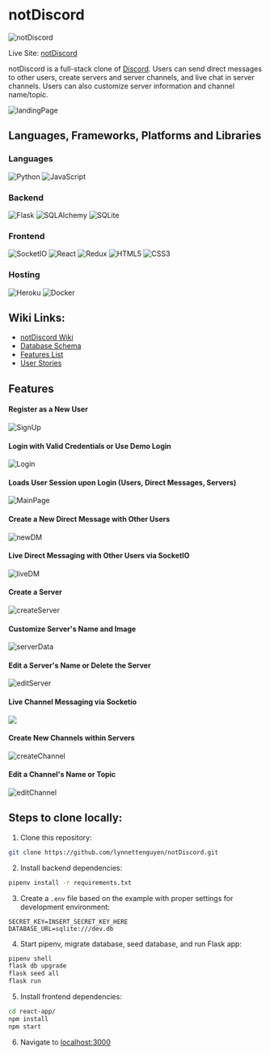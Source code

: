 # notDiscord

![notDiscord](https://user-images.githubusercontent.com/98368183/187108293-c0a43893-4b02-4e59-92d5-b819b628afe6.png)

Live Site: [notDiscord](https://not-discord-app.herokuapp.com/)

notDiscord is a full-stack clone of [Discord](https://discord.com/). Users can send direct messages to other users, create servers and server channels, and live chat in server channels. Users can also customize server information and channel name/topic. 

![landingPage](https://user-images.githubusercontent.com/98368183/187108525-ec2ae878-ff6f-49c9-b5c3-c5983e21adfb.png)

## Languages, Frameworks, Platforms and Libraries

### Languages
![Python](https://img.shields.io/badge/python-3670A0?style=for-the-badge&logo=python&logoColor=ffdd54) ![JavaScript](https://img.shields.io/badge/javascript-%23323330.svg?style=for-the-badge&logo=javascript&logoColor=%23F7DF1E) 

### Backend
![Flask](https://img.shields.io/badge/flask-%23000.svg?style=for-the-badge&logo=flask&logoColor=white) ![SQLAlchemy](https://img.shields.io/badge/SQLAlchemy-100000?style=for-the-badge&logo=sql&logoColor=BA1212&labelColor=AD0000&color=A90000) ![SQLite](https://img.shields.io/badge/sqlite-%2307405e.svg?style=for-the-badge&logo=sqlite&logoColor=white)

### Frontend
![SocketIO](https://img.shields.io/badge/SocketIO-100000?style=for-the-badge&logo=sql&logoColor=BA1212&labelColor=AD0000&color=FFFFFF) ![React](https://img.shields.io/badge/react-%2320232a.svg?style=for-the-badge&logo=react&logoColor=%2361DAFB) ![Redux](https://img.shields.io/badge/redux-%23593d88.svg?style=for-the-badge&logo=redux&logoColor=white) ![HTML5](https://img.shields.io/badge/html5-%23E34F26.svg?style=for-the-badge&logo=html5&logoColor=white) ![CSS3](https://img.shields.io/badge/css3-%231572B6.svg?style=for-the-badge&logo=css3&logoColor=white)

### Hosting
![Heroku](https://img.shields.io/badge/heroku-%23430098.svg?style=for-the-badge&logo=heroku&logoColor=white) ![Docker](https://img.shields.io/badge/docker-%230db7ed.svg?style=for-the-badge&logo=docker&logoColor=white)

## Wiki Links:
* [notDiscord Wiki](https://github.com/lynnettenguyen/notDiscord/wiki)
* [Database Schema](https://github.com/lynnettenguyen/notDiscord/wiki/Database-Schema)
* [Features List](https://github.com/lynnettenguyen/notDiscord/wiki/Features-List)
* [User Stories](https://github.com/lynnettenguyen/notDiscord/wiki/User-Stories)

## Features
#### Register as a New User
![SignUp](https://user-images.githubusercontent.com/98368183/187110383-c20e9e4e-2ac1-40be-a625-e08ea9d5a3c3.png)

#### Login with Valid Credentials or Use Demo Login
![Login](https://user-images.githubusercontent.com/98368183/187110317-2c8a06ad-c717-4c19-8afe-d19886adaa42.png)

#### Loads User Session upon Login (Users, Direct Messages, Servers)
![MainPage](https://user-images.githubusercontent.com/98368183/187111832-235ed38d-9194-4bea-8c13-61ce77de1730.png)

#### Create a New Direct Message with Other Users
![newDM](https://user-images.githubusercontent.com/98368183/187114921-463e8781-ce94-45db-96c2-b89aae1eeb5f.png)

#### Live Direct Messaging with Other Users via SocketIO
![liveDM](https://user-images.githubusercontent.com/98368183/187112029-06b842b3-5dc3-4d47-9e74-a31db927b661.png)

#### Create a Server
![createServer](https://user-images.githubusercontent.com/98368183/187112281-efbd4803-0b14-4908-b5c6-aa0adb87535d.png)

#### Customize Server's Name and Image
![serverData](https://user-images.githubusercontent.com/98368183/187112289-cccf9bb4-2e27-4de7-95fd-2092be12967b.png)

#### Edit a Server's Name or Delete the Server
![editServer](https://user-images.githubusercontent.com/98368183/187112324-7b99cb95-701f-4d82-acb6-d169fd91c37b.png)

#### Live Channel Messaging via Socketio
![](https://user-images.githubusercontent.com/98368183/193368054-2adf0c8d-c4cc-4d07-9026-80fe3e58ea09.png)

#### Create New Channels within Servers
![createChannel](https://user-images.githubusercontent.com/98368183/187112354-4eeec79f-1e5c-4610-85e8-dc9fedf52675.png)

#### Edit a Channel's Name or Topic
![editChannel](https://user-images.githubusercontent.com/98368183/187112358-8da0b2e7-9c09-4fab-aa1e-cbef73626933.png)

## Steps to clone locally:
1. Clone this repository:
```bash
git clone https://github.com/lynnettenguyen/notDiscord.git
```

2. Install backend dependencies:

```bash
pipenv install -r requirements.txt
```

3. Create a `.env` file based on the example with proper settings for development environment:
```
SECRET_KEY=INSERT_SECRET_KEY_HERE
DATABASE_URL=sqlite:///dev.db
```

4. Start pipenv, migrate database, seed database, and run Flask app:

```bash
pipenv shell
flask db upgrade
flask seed all
flask run
```

5. Install frontend dependencies: 

```bash
cd react-app/
npm install
npm start
```

6. Navigate to [localhost:3000](http://localhost:3000)
